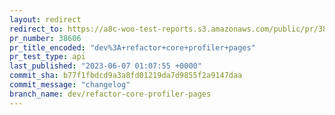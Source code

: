 ```yaml
---
layout: redirect
redirect_to: https://a8c-woo-test-reports.s3.amazonaws.com/public/pr/38606/api/index.html
pr_number: 38606
pr_title_encoded: "dev%3A+refactor+core+profiler+pages"
pr_test_type: api
last_published: "2023-06-07 01:07:55 +0000"
commit_sha: b77f1fbdcd9a3a8fd01219da7d9855f2a9147daa
commit_message: "changelog"
branch_name: dev/refactor-core-profiler-pages
---
```

